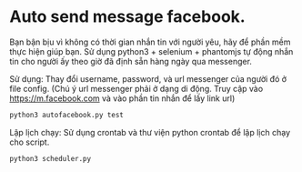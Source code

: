 # Auto send message facebook.

Bạn bận bịu vì không có thời gian nhắn tin với người yêu, hãy để phần mềm thực hiện giúp bạn.
Sử dụng python3 + selenium + phantomjs tự động nhắn tin cho người ấy theo giờ đã định sẵn
hàng ngày qua messenger.

Sử dụng:
Thay đổi username, password, và url messenger của người đó ở file config.
(Chú ý url messenger phải ở dạng di động. Truy cập vào https://m.facebook.com 
và vào phần tin nhắn để lấy link url)


```bash
python3 autofacebook.py test
```
Lập lịch chạy:
Sử dụng crontab và thư viện python crontab để lập lịch chạy cho script.

```bash
python3 scheduler.py
```
